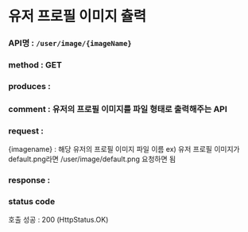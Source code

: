 # 유저 프로필 이미지 츌력
### API명 : `/user/image/{imageName}`

### method : GET

### produces : 

### comment : 유저의 프로필 이미지를 파일 형태로 출력해주는 API 

### request :
{imagename} : 해당 유저의 프로필 이미지 파일 이름
ex) 유저 프로필 이미지가 default.png라면 /user/image/default.png 요청하면 됨

### response :



### status code


호출 성공 : 200 (HttpStatus.OK)
